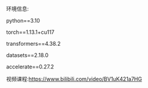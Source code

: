 环境信息:

python==3.10

torch==1.13.1+cu117

transformers==4.38.2

datasets==2.18.0

accelerate==0.27.2

视频课程:https://www.bilibili.com/video/BV1uK421a7HG
